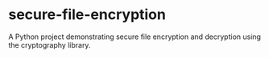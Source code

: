 # secure-file-encryption
A Python project demonstrating secure file encryption and decryption using the cryptography library.
